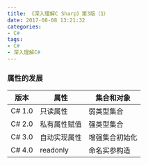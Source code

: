 ```yaml
---
title: 《深入理解C Sharp》第3版（1）
date: 2017-08-08 13:21:32
categories:
- C#
tags:
- C#
- 深入理解C#
---
```


### 属性的发展
| 版本 | 属性 | 集合和对象 |
|-----------|----|----|
| C# 1.0 | 只读属性 | 弱类型集合 |
| C# 2.0 | 私有属性赋值 | 强类型集合 |
| C# 3.0 | 自动实现属性 | 增强集合初始化 |
| C# 4.0 | readonly | 命名实参构造 |
